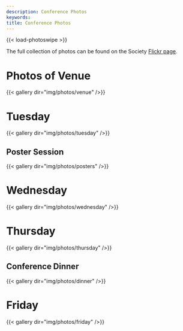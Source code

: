 ```yaml
---
description: Conference Photos
keywords:
title: Conference Photos
---
```


{{< load-photoswipe >}}

The full collection of photos can be found on the Society [Flickr page](https://www.flickr.com/photos/australasian-biometrics/collections/72157712123362032/).

# Photos of Venue

 {{< gallery dir="img/photos/venue" />}}


# Tuesday

{{< gallery dir="img/photos/tuesday" />}}

## Poster Session

{{< gallery dir="img/photos/posters" />}}

# Wednesday 

{{< gallery dir="img/photos/wednesday" />}}

# Thursday

{{< gallery dir="img/photos/thursday" />}}

## Conference Dinner

{{< gallery dir="img/photos/dinner" />}}

# Friday

{{< gallery dir="img/photos/friday" />}}